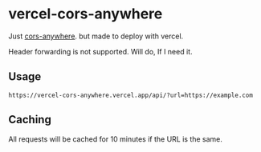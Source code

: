 # vercel-cors-anywhere

Just [cors-anywhere](https://github.com/Rob--W/cors-anywhere). but made to deploy with vercel.

Header forwarding is not supported. Will do, If I need it.

## Usage

`https://vercel-cors-anywhere.vercel.app/api/?url=https://example.com`

## Caching

All requests will be cached for 10 minutes if the URL is the same.
